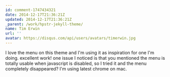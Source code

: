 ```yaml
---
id: comment-1747434321
date: 2014-12-17T21:36:21Z
updated: 2014-12-17T21:36:21Z
_parent: /work/hpstr-jekyll-theme/
name: Tim Erwin
url: ''
avatar: https://disqus.com/api/users/avatars/timerwin.jpg
---
```


I love the menu on this theme and I'm using it as inspiration for one
I'm doing. excellent work! one issue I noticed is that you mentioned the menu is
totally usable when javascript is disabled, so I tried it and the menu completely
disappeared? I'm using latest chrome on mac.
